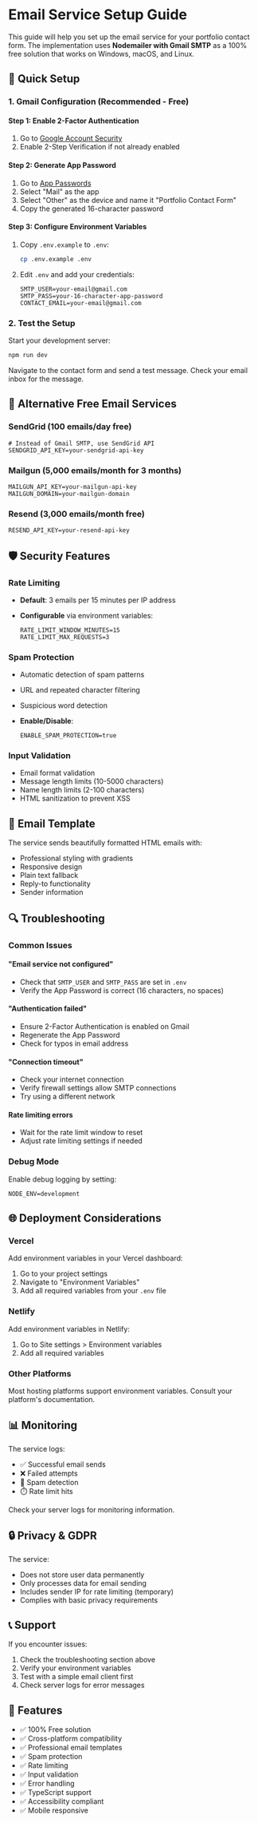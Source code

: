 # Email Service Setup Guide

This guide will help you set up the email service for your portfolio contact form. The implementation uses **Nodemailer with Gmail SMTP** as a 100% free solution that works on Windows, macOS, and Linux.

## 🚀 Quick Setup

### 1. Gmail Configuration (Recommended - Free)

#### Step 1: Enable 2-Factor Authentication

1. Go to [Google Account Security](https://myaccount.google.com/security)
2. Enable 2-Step Verification if not already enabled

#### Step 2: Generate App Password

1. Go to [App Passwords](https://myaccount.google.com/apppasswords)
2. Select "Mail" as the app
3. Select "Other" as the device and name it "Portfolio Contact Form"
4. Copy the generated 16-character password

#### Step 3: Configure Environment Variables

1. Copy `.env.example` to `.env`:

   ```bash
   cp .env.example .env
   ```

2. Edit `.env` and add your credentials:

   ```env
   SMTP_USER=your-email@gmail.com
   SMTP_PASS=your-16-character-app-password
   CONTACT_EMAIL=your-email@gmail.com
   ```

### 2. Test the Setup

Start your development server:

```bash
npm run dev
```

Navigate to the contact form and send a test message. Check your email inbox for the message.

## 🔧 Alternative Free Email Services

### SendGrid (100 emails/day free)

```env
# Instead of Gmail SMTP, use SendGrid API
SENDGRID_API_KEY=your-sendgrid-api-key
```

### Mailgun (5,000 emails/month for 3 months)

```env
MAILGUN_API_KEY=your-mailgun-api-key
MAILGUN_DOMAIN=your-mailgun-domain
```

### Resend (3,000 emails/month free)

```env
RESEND_API_KEY=your-resend-api-key
```

## 🛡️ Security Features

### Rate Limiting

- **Default**: 3 emails per 15 minutes per IP address
- **Configurable** via environment variables:

  ```env
  RATE_LIMIT_WINDOW_MINUTES=15
  RATE_LIMIT_MAX_REQUESTS=3
  ```

### Spam Protection

- Automatic detection of spam patterns
- URL and repeated character filtering
- Suspicious word detection
- **Enable/Disable**:

  ```env
  ENABLE_SPAM_PROTECTION=true
  ```

### Input Validation

- Email format validation
- Message length limits (10-5000 characters)
- Name length limits (2-100 characters)
- HTML sanitization to prevent XSS

## 📧 Email Template

The service sends beautifully formatted HTML emails with:

- Professional styling with gradients
- Responsive design
- Plain text fallback
- Reply-to functionality
- Sender information

## 🔍 Troubleshooting

### Common Issues

#### "Email service not configured"

- Check that `SMTP_USER` and `SMTP_PASS` are set in `.env`
- Verify the App Password is correct (16 characters, no spaces)

#### "Authentication failed"

- Ensure 2-Factor Authentication is enabled on Gmail
- Regenerate the App Password
- Check for typos in email address

#### "Connection timeout"

- Check your internet connection
- Verify firewall settings allow SMTP connections
- Try using a different network

#### Rate limiting errors

- Wait for the rate limit window to reset
- Adjust rate limiting settings if needed

### Debug Mode

Enable debug logging by setting:

```env
NODE_ENV=development
```

## 🌐 Deployment Considerations

### Vercel

Add environment variables in your Vercel dashboard:

1. Go to your project settings
2. Navigate to "Environment Variables"
3. Add all required variables from your `.env` file

### Netlify

Add environment variables in Netlify:

1. Go to Site settings > Environment variables
2. Add all required variables

### Other Platforms

Most hosting platforms support environment variables. Consult your platform's documentation.

## 📊 Monitoring

The service logs:

- ✅ Successful email sends
- ❌ Failed attempts
- 🚫 Spam detection
- ⏱️ Rate limit hits

Check your server logs for monitoring information.

## 🔒 Privacy & GDPR

The service:

- Does not store user data permanently
- Only processes data for email sending
- Includes sender IP for rate limiting (temporary)
- Complies with basic privacy requirements

## 📞 Support

If you encounter issues:

1. Check the troubleshooting section above
2. Verify your environment variables
3. Test with a simple email client first
4. Check server logs for error messages

## 🎯 Features

- ✅ 100% Free solution
- ✅ Cross-platform compatibility
- ✅ Professional email templates
- ✅ Spam protection
- ✅ Rate limiting
- ✅ Input validation
- ✅ Error handling
- ✅ TypeScript support
- ✅ Accessibility compliant
- ✅ Mobile responsive
